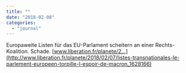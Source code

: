 ```yaml
---
title: ""
date: "2018-02-08"
categories: 
  - "journal"
---
```


Europaweite Listen für das EU-Parlament scheitern an einer Rechts-Koalition. Schade. [www.liberation.fr/planete/2...](http://www.liberation.fr/planete/2018/02/07/listes-transnationales-le-parlement-europeen-torpille-l-espoir-de-macron_1628166)
